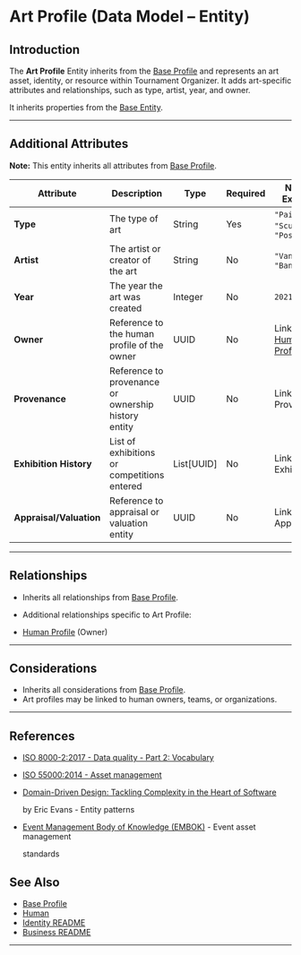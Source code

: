 # **Art Profile** (Data Model – Entity)

## **Introduction**

The **Art Profile** Entity inherits from the [Base Profile](../../identity/profile/base_profile.md) and
represents an art asset, identity, or resource within Tournament Organizer. It adds art-specific attributes and
relationships, such as type, artist, year, and owner.

It inherits properties from the [Base Entity](../../foundation/base_entity.md).

---

## **Additional Attributes**

**Note:** This entity inherits all attributes from [Base Profile](../../identity/profile/base_profile.md).

| Attribute               | Description                                         | Type            | Required | Notes / Example                                                                                                                 |
| ----------------------- | --------------------------------------------------- | --------------- | -------- | ------------------------------------------------------------------------------------------------------------------------------- |
| **Type**                | The type of art                                     | String          | Yes      | `"Painting"`, `"Sculpture"`, `"Poster"`                                                                                         |
| **Artist**              | The artist or creator of the art                    | String          | No       | `"Van Gogh"`, `"Banksy"`                                                                                                        |
| **Year**                | The year the art was created                        | Integer         | No       | `2021`                                                                                                                          |
| **Owner**               | Reference to the human profile of the owner         | UUID            | No       | Links to [Human Profile](../../identity/profile/human.md)                                                            |
| **Provenance**          | Reference to provenance or ownership history entity | UUID            | No       | Links to Provenance <!-- TODO: Create provenance model --> |
| **Exhibition History**  | List of exhibitions or competitions entered         | List[UUID]      | No       | Links to Exhibition <!-- TODO: Create exhibition model -->   |
| **Appraisal/Valuation** | Reference to appraisal or valuation entity          | UUID            | No       | Links to Appraisal <!-- TODO: Create appraisal model -->     |

---

## **Relationships**

- Inherits all relationships from [Base Profile](../../identity/profile/base_profile.md).
- Additional relationships specific to Art Profile:

- [Human Profile](../../identity/profile/human.md) (Owner)

---

## **Considerations**

- Inherits all considerations from [Base Profile](../../identity/profile/base_profile.md).
- Art profiles may be linked to human owners, teams, or organizations.

---

## References

- [ISO 8000-2:2017 - Data quality - Part 2: Vocabulary](https://www.iso.org/standard/36326.html)
- [ISO 55000:2014 - Asset management](https://www.iso.org/standard/55088.html)
- [Domain-Driven Design: Tackling Complexity in the Heart of Software](https://www.amazon.com/Domain-Driven-Design-Tackling-Complexity-Software/dp/0321125215)

  by Eric Evans - Entity patterns

- [Event Management Body of Knowledge (EMBOK)](https://www.embok.org/index.php/embok-model) - Event asset management

  standards

## See Also

- [Base Profile](../../identity/profile/base_profile.md)
- [Human](../../identity/profile/human.md)
- [Identity README](../../identity/README.md)
- [Business README](../../README.md)

---
